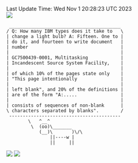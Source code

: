 Last Update Time: 
Wed Nov  1 20:28:23 UTC 2023
<br>![](https://img.shields.io/badge/%E5%A4%A7%E5%AE%B6-%E5%AE%89%E5%AE%89-green)<br>
```
 _________________________________________
/ Q: How many IBM types does it take to   \
| change a light bulb? A: Fifteen. One to |
| do it, and fourteen to write document   |
| number                                  |
|                                         |
| GC7500439-0001, Multitasking            |
| Incandescent Source System Facility,    |
|                                         |
| of which 10% of the pages state only    |
| "This page intentionally                |
|                                         |
| left blank", and 20% of the definitions |
| are of the form "A:.....                |
|                                         |
| consists of sequences of non-blank      |
\ characters separated by blanks".        /
 -----------------------------------------
        \   ^__^
         \  (oo)\_______
            (__)\       )\/\
                ||----w |
                ||     ||
```
![](https://github-readme-stats.vercel.app/api?username=chenlitw)
![](https://github-readme-stats.vercel.app/api/top-langs/?username=chenlitw)
